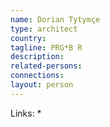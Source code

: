 ```yaml
---
name: Dorian Tytymçe
type: architect
country:
tagline: PRG*B R
description:
related-persons:
connections:
layout: person
---
```


Links:
*
